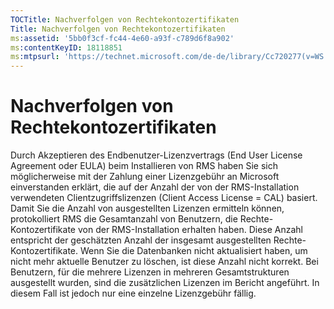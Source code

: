 ```yaml
---
TOCTitle: Nachverfolgen von Rechtekontozertifikaten
Title: Nachverfolgen von Rechtekontozertifikaten
ms:assetid: '5bb0f3cf-fc44-4e60-a93f-c789d6f8a902'
ms:contentKeyID: 18118851
ms:mtpsurl: 'https://technet.microsoft.com/de-de/library/Cc720277(v=WS.10)'
---
```


Nachverfolgen von Rechtekontozertifikaten
=========================================

Durch Akzeptieren des Endbenutzer-Lizenzvertrags (End User License Agreement oder EULA) beim Installieren von RMS haben Sie sich möglicherweise mit der Zahlung einer Lizenzgebühr an Microsoft einverstanden erklärt, die auf der Anzahl der von der RMS-Installation verwendeten Clientzugriffslizenzen (Client Access License = CAL) basiert. Damit Sie die Anzahl von ausgestellten Lizenzen ermitteln können, protokolliert RMS die Gesamtanzahl von Benutzern, die Rechte-Kontozertifikate von der RMS-Installation erhalten haben. Diese Anzahl entspricht der geschätzten Anzahl der insgesamt ausgestellten Rechte-Kontozertifikate. Wenn Sie die Datenbanken nicht aktualisiert haben, um nicht mehr aktuelle Benutzer zu löschen, ist diese Anzahl nicht korrekt. Bei Benutzern, für die mehrere Lizenzen in mehreren Gesamtstrukturen ausgestellt wurden, sind die zusätzlichen Lizenzen im Bericht angeführt. In diesem Fall ist jedoch nur eine einzelne Lizenzgebühr fällig.